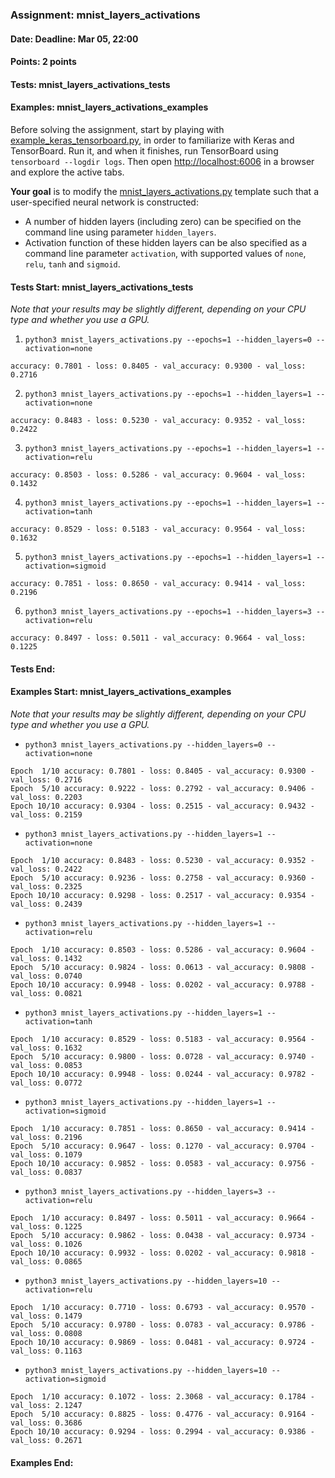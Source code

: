 ### Assignment: mnist_layers_activations
#### Date: Deadline: Mar 05, 22:00
#### Points: 2 points
#### Tests: mnist_layers_activations_tests
#### Examples: mnist_layers_activations_examples

Before solving the assignment, start by playing with
[example_keras_tensorboard.py](https://github.com/ufal/npfl138/tree/master/labs/01/example_keras_tensorboard.py),
in order to familiarize with Keras and TensorBoard.
Run it, and when it finishes, run TensorBoard using `tensorboard --logdir logs`.
Then open <http://localhost:6006> in a browser and explore the active tabs.

**Your goal** is to modify the
[mnist_layers_activations.py](https://github.com/ufal/npfl138/tree/master/labs/01/mnist_layers_activations.py)
template such that a user-specified neural network is constructed:
- A number of hidden layers (including zero) can be specified on the command line
  using parameter `hidden_layers`.
- Activation function of these hidden layers can be also specified as a command
  line parameter `activation`, with supported values of `none`, `relu`, `tanh`
  and `sigmoid`.

#### Tests Start: mnist_layers_activations_tests
_Note that your results may be slightly different, depending on your CPU type and whether you use a GPU._

1. `python3 mnist_layers_activations.py --epochs=1 --hidden_layers=0 --activation=none`
```
accuracy: 0.7801 - loss: 0.8405 - val_accuracy: 0.9300 - val_loss: 0.2716
```

2. `python3 mnist_layers_activations.py --epochs=1 --hidden_layers=1 --activation=none`
```
accuracy: 0.8483 - loss: 0.5230 - val_accuracy: 0.9352 - val_loss: 0.2422
```

3. `python3 mnist_layers_activations.py --epochs=1 --hidden_layers=1 --activation=relu`
```
accuracy: 0.8503 - loss: 0.5286 - val_accuracy: 0.9604 - val_loss: 0.1432
```

4. `python3 mnist_layers_activations.py --epochs=1 --hidden_layers=1 --activation=tanh`
```
accuracy: 0.8529 - loss: 0.5183 - val_accuracy: 0.9564 - val_loss: 0.1632
```

5. `python3 mnist_layers_activations.py --epochs=1 --hidden_layers=1 --activation=sigmoid`
```
accuracy: 0.7851 - loss: 0.8650 - val_accuracy: 0.9414 - val_loss: 0.2196
```

6. `python3 mnist_layers_activations.py --epochs=1 --hidden_layers=3 --activation=relu`
```
accuracy: 0.8497 - loss: 0.5011 - val_accuracy: 0.9664 - val_loss: 0.1225
```
#### Tests End:
#### Examples Start: mnist_layers_activations_examples
_Note that your results may be slightly different, depending on your CPU type and whether you use a GPU._

- `python3 mnist_layers_activations.py --hidden_layers=0 --activation=none`
```
Epoch  1/10 accuracy: 0.7801 - loss: 0.8405 - val_accuracy: 0.9300 - val_loss: 0.2716
Epoch  5/10 accuracy: 0.9222 - loss: 0.2792 - val_accuracy: 0.9406 - val_loss: 0.2203
Epoch 10/10 accuracy: 0.9304 - loss: 0.2515 - val_accuracy: 0.9432 - val_loss: 0.2159
```

- `python3 mnist_layers_activations.py --hidden_layers=1 --activation=none`
```
Epoch  1/10 accuracy: 0.8483 - loss: 0.5230 - val_accuracy: 0.9352 - val_loss: 0.2422
Epoch  5/10 accuracy: 0.9236 - loss: 0.2758 - val_accuracy: 0.9360 - val_loss: 0.2325
Epoch 10/10 accuracy: 0.9298 - loss: 0.2517 - val_accuracy: 0.9354 - val_loss: 0.2439
```

- `python3 mnist_layers_activations.py --hidden_layers=1 --activation=relu`
```
Epoch  1/10 accuracy: 0.8503 - loss: 0.5286 - val_accuracy: 0.9604 - val_loss: 0.1432
Epoch  5/10 accuracy: 0.9824 - loss: 0.0613 - val_accuracy: 0.9808 - val_loss: 0.0740
Epoch 10/10 accuracy: 0.9948 - loss: 0.0202 - val_accuracy: 0.9788 - val_loss: 0.0821
```

- `python3 mnist_layers_activations.py --hidden_layers=1 --activation=tanh`
```
Epoch  1/10 accuracy: 0.8529 - loss: 0.5183 - val_accuracy: 0.9564 - val_loss: 0.1632
Epoch  5/10 accuracy: 0.9800 - loss: 0.0728 - val_accuracy: 0.9740 - val_loss: 0.0853
Epoch 10/10 accuracy: 0.9948 - loss: 0.0244 - val_accuracy: 0.9782 - val_loss: 0.0772
```

- `python3 mnist_layers_activations.py --hidden_layers=1 --activation=sigmoid`
```
Epoch  1/10 accuracy: 0.7851 - loss: 0.8650 - val_accuracy: 0.9414 - val_loss: 0.2196
Epoch  5/10 accuracy: 0.9647 - loss: 0.1270 - val_accuracy: 0.9704 - val_loss: 0.1079
Epoch 10/10 accuracy: 0.9852 - loss: 0.0583 - val_accuracy: 0.9756 - val_loss: 0.0837
```

- `python3 mnist_layers_activations.py --hidden_layers=3 --activation=relu`
```
Epoch  1/10 accuracy: 0.8497 - loss: 0.5011 - val_accuracy: 0.9664 - val_loss: 0.1225
Epoch  5/10 accuracy: 0.9862 - loss: 0.0438 - val_accuracy: 0.9734 - val_loss: 0.1026
Epoch 10/10 accuracy: 0.9932 - loss: 0.0202 - val_accuracy: 0.9818 - val_loss: 0.0865
```

- `python3 mnist_layers_activations.py --hidden_layers=10 --activation=relu`
```
Epoch  1/10 accuracy: 0.7710 - loss: 0.6793 - val_accuracy: 0.9570 - val_loss: 0.1479
Epoch  5/10 accuracy: 0.9780 - loss: 0.0783 - val_accuracy: 0.9786 - val_loss: 0.0808
Epoch 10/10 accuracy: 0.9869 - loss: 0.0481 - val_accuracy: 0.9724 - val_loss: 0.1163
```

- `python3 mnist_layers_activations.py --hidden_layers=10 --activation=sigmoid`
```
Epoch  1/10 accuracy: 0.1072 - loss: 2.3068 - val_accuracy: 0.1784 - val_loss: 2.1247
Epoch  5/10 accuracy: 0.8825 - loss: 0.4776 - val_accuracy: 0.9164 - val_loss: 0.3686
Epoch 10/10 accuracy: 0.9294 - loss: 0.2994 - val_accuracy: 0.9386 - val_loss: 0.2671
```
#### Examples End:
